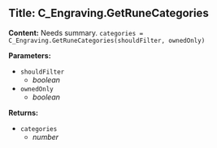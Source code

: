## Title: C_Engraving.GetRuneCategories

**Content:**
Needs summary.
`categories = C_Engraving.GetRuneCategories(shouldFilter, ownedOnly)`

**Parameters:**
- `shouldFilter`
  - *boolean*
- `ownedOnly`
  - *boolean*

**Returns:**
- `categories`
  - *number*

